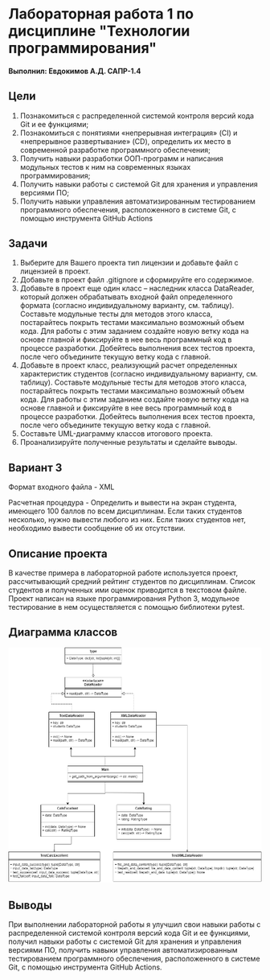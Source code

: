 # Лабораторная работа 1 по дисциплине "Технологии программирования"

#### Выполнил: Евдокимов А.Д. САПР-1.4

## Цели

1. Познакомиться c распределенной системой контроля версий кода Git и ее функциями;
2. Познакомиться с понятиями «непрерывная интеграция» (CI) и «непрерывное развертывание» (CD), определить их место в современной разработке программного обеспечения;
3. Получить навыки разработки ООП-программ и написания модульных тестов к ним на современных языках программирования;
4. Получить навыки работы с системой Git для хранения и управления версиями ПО;
5. Получить навыки управления автоматизированным тестированием программного обеспечения, расположенного в системе Git, с помощью инструмента GitHub Actions

## Задачи

1. Выберите для Вашего проекта тип лицензии и добавьте файл с лицензией в проект.
2. Добавьте в проект файл .gitignore и сформируйте его содержимое.
3. Добавьте в проект еще один класс – наследник класса DataReader, который должен
обрабатывать входной файл определенного формата (согласно индивидуальному варианту, см.
таблицу). Составьте модульные тесты для методов этого класса, постарайтесь покрыть тестами
максимально возможный объем кода. Для работы с этим заданием создайте новую ветку кода на основе
главной и фиксируйте в нее весь программный код в процессе разработки. Добейтесь выполнения всех
тестов проекта, после чего объедините текущую ветку кода с главной.
4. Добавьте в проект класс, реализующий расчет определенных характеристик студентов
(согласно индивидуальному варианту, см. таблицу). Составьте модульные тесты для методов этого
класса, постарайтесь покрыть тестами максимально возможный объем кода. Для работы с этим
заданием создайте новую ветку кода на основе главной и фиксируйте в нее весь программный код в
процессе разработки. Добейтесь выполнения всех тестов проекта, после чего объедините текущую
ветку кода с главной.
5. Составьте UML-диаграмму классов итогового проекта.
6. Проанализируйте полученные результаты и сделайте выводы.

## Вариант 3

Формат входного файла - XML

Расчетная процедура - Определить и вывести на экран студента, имеющего 100
баллов по всем дисциплинам. Если таких студентов
несколько, нужно вывести любого из них. Если таких
студентов нет, необходимо вывести сообщение об их
отсутствии.


## Описание проекта

В качестве примера в лабораторной работе используется проект, рассчитывающий средний
рейтинг студентов по дисциплинам. Список студентов и полученных ими оценок приводится в
текстовом файле. Проект написан на языке программирования Python 3, модульное тестирование в нем
осуществляется с помощью библиотеки pytest.

## Диаграмма классов
![Диаграмма классов UML](img/UML3.png)

## Выводы
При выполнении лабораторной работы я улучшил свои навыки работы с распределенной 
системой контроля версий кода Git и ее функциями, получил навыки 
работы с системой Git для хранения и управления версиями ПО, получить навыки 
управления автоматизированным тестированием программного обеспечения, 
расположенного в системе Git, с помощью инструмента GitHub Actions.
